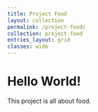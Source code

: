 ```yaml
---
title: Project Food
layout: collection
permalink: /project-food/
collection: project-food
entries_layout: grid
classes: wide
---
```


# Hello World! 
This project is all about food.
